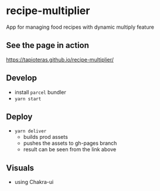# recipe-multiplier
App for managing food recipes with dynamic multiply feature

## See the page in action
https://tapioteras.github.io/recipe-multiplier/

## Develop
- install `parcel` bundler
- `yarn start`

## Deploy
- `yarn deliver`
  - builds prod assets
  - pushes the assets to gh-pages branch
  - result can be seen from the link above
## Visuals
- using Chakra-ui